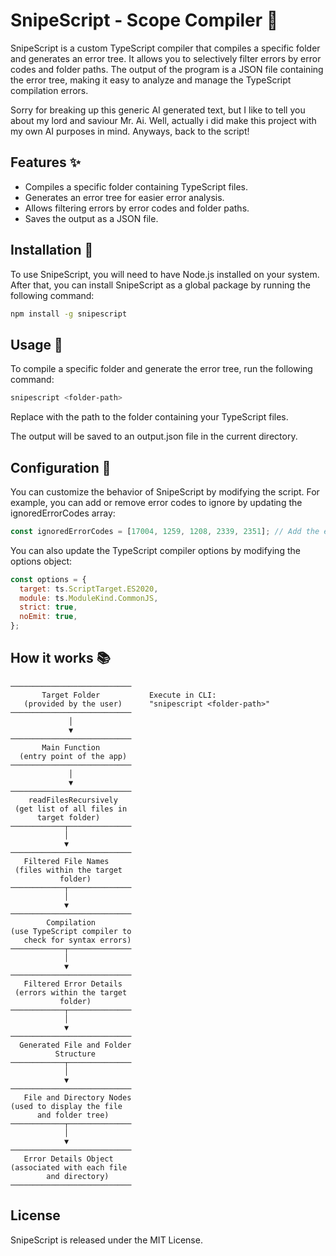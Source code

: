 # SnipeScript - Scope Compiler 🔎

SnipeScript is a custom TypeScript compiler that compiles a specific folder and generates an error tree. It allows you to selectively filter errors by error codes and folder paths. The output of the program is a JSON file containing the error tree, making it easy to analyze and manage the TypeScript compilation errors.

Sorry for breaking up this generic AI generated text, but I like to tell you about my lord and saviour Mr. Ai. Well, actually i did make this project with my own AI purposes in mind. Anyways, back to the script!

## Features ✨

- Compiles a specific folder containing TypeScript files.
- Generates an error tree for easier error analysis.
- Allows filtering errors by error codes and folder paths.
- Saves the output as a JSON file.

## Installation 🔨

To use SnipeScript, you will need to have Node.js installed on your system. After that, you can install SnipeScript as a global package by running the following command:

```bash
npm install -g snipescript
```

## Usage 🏃

To compile a specific folder and generate the error tree, run the following command:

```bash
snipescript <folder-path>
```

Replace <folder-path> with the path to the folder containing your TypeScript files.

The output will be saved to an output.json file in the current directory.

## Configuration 🔧

You can customize the behavior of SnipeScript by modifying the script. For example, you can add or remove error codes to ignore by updating the ignoredErrorCodes array:

```javascript
const ignoredErrorCodes = [17004, 1259, 1208, 2339, 2351]; // Add the error codes you want to ignore
```

You can also update the TypeScript compiler options by modifying the options object:

```javascript
const options = {
  target: ts.ScriptTarget.ES2020,
  module: ts.ModuleKind.CommonJS,
  strict: true,
  noEmit: true,
};
```

## How it works 📚

```
───────────────────────────
       Target Folder           Execute in CLI:
   (provided by the user)      "snipescript <folder-path>"
───────────────────────────
             │
             ▼
───────────────────────────
       Main Function
  (entry point of the app)
───────────────────────────
             │
             ▼
───────────────────────────
    readFilesRecursively
 (get list of all files in
      target folder)
────────────┬──────────────
            │
            ▼
───────────────────────────
   Filtered File Names
 (files within the target
           folder)
────────────┬──────────────
            │
            ▼
───────────────────────────
        Compilation
(use TypeScript compiler to
   check for syntax errors)
────────────┬──────────────
            │
            ▼
───────────────────────────
   Filtered Error Details
 (errors within the target
           folder)
────────────┬──────────────
            │
            ▼
───────────────────────────
  Generated File and Folder
          Structure
────────────┬──────────────
            │
            ▼
───────────────────────────
   File and Directory Nodes
(used to display the file
      and folder tree)
────────────┬──────────────
            │
            ▼
───────────────────────────
   Error Details Object
(associated with each file
        and directory)
───────────────────────────
```

## License

SnipeScript is released under the MIT License.
